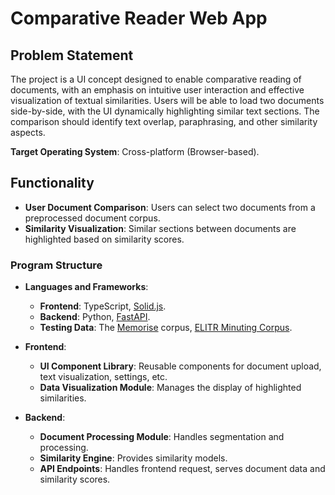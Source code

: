 # Comparative Reader Web App

## Problem Statement

The project is a UI concept designed to enable comparative reading of documents, with an emphasis on intuitive user interaction and effective visualization of textual similarities. Users will be able to load two documents side-by-side, with the UI dynamically highlighting similar text sections. The comparison should identify text overlap, paraphrasing, and other similarity aspects.

**Target Operating System**: Cross-platform (Browser-based).

## Functionality

- **User Document Comparison**: Users can select two documents from a preprocessed document corpus.
- **Similarity Visualization**: Similar sections between documents are highlighted based on similarity scores.

### Program Structure

- **Languages and Frameworks**:
  - **Frontend**: TypeScript, [Solid.js](https://www.solidjs.com/).
  - **Backend**: Python, [FastAPI](https://fastapi.tiangolo.com/).
  - **Testing Data**: The [Memorise](https://ufal.mff.cuni.cz/grants/memorise) corpus, [ELITR Minuting Corpus](https://lindat.mff.cuni.cz/repository/xmlui/handle/11234/1-4692#).

- **Frontend**:
  - **UI Component Library**: Reusable components for document upload, text visualization, settings, etc.
  - **Data Visualization Module**: Manages the display of highlighted similarities.
  
- **Backend**:
  - **Document Processing Module**: Handles segmentation and processing.
  - **Similarity Engine**: Provides similarity models.
  - **API Endpoints**: Handles frontend request, serves document data and similarity scores.


